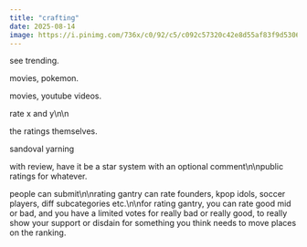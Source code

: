 ```yaml
---
title: "crafting"
date: 2025-08-14
image: https://i.pinimg.com/736x/c0/92/c5/c092c57320c42e8d55af83f9d5306314.jpg
---
```


see trending.

movies, pokemon.

movies, youtube videos.

rate x and y\n\n

the ratings themselves.

sandoval yarning

with review, have it be a star system with an optional comment\n\npublic ratings for whatever.

people can submit\n\nrating gantry can rate founders, kpop idols, soccer players, diff subcategories etc.\n\nfor rating gantry, you can rate good mid or bad, and you have a limited votes for really bad or really good, to really show your support or disdain for something you think needs to move places on the ranking.
